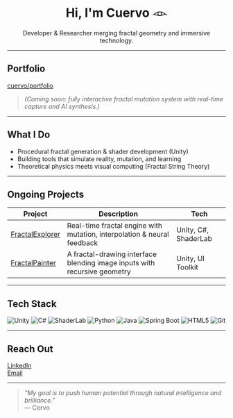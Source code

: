 <h1 align="center">Hi, I'm Cuervo 𓁹</h1>
<p align="center">
  Developer & Researcher merging fractal geometry and immersive technology.
</p>

---

## Portfolio

  [cuervo/portfolio](https://danielcuervo.notion.site/Portfolio-20b6ad1cd22f802fa76dd74a60e823ea)

> *(Coming soon: fully interactive fractal mutation system with real-time capture and AI synthesis.)*

---

##  What I Do

-  Procedural fractal generation & shader development (Unity)
-  Building tools that simulate reality, mutation, and learning
-  Theoretical physics meets visual computing (Fractal String Theory)

---

##  Ongoing Projects

| Project | Description | Tech |
|--------|-------------|------|
| [FractalExplorer](https://github.com/corvo001/FractalExplorer) | Real-time fractal engine with mutation, interpolation & neural feedback | Unity, C#, ShaderLab |
| [FractalPainter](https://github.com/corvo001/FractalPainter) | A fractal-drawing interface blending image inputs with recursive geometry | Unity, UI Toolkit |

---

##  Tech Stack

![Unity](https://img.shields.io/badge/Unity-000?style=flat&logo=unity&logoColor=white)
![C#](https://img.shields.io/badge/C%23-239120?style=flat&logo=csharp&logoColor=white)
![ShaderLab](https://img.shields.io/badge/ShaderLab-orange)
![Python](https://img.shields.io/badge/Python-3776AB?style=flat&logo=python&logoColor=white)
![Java](https://img.shields.io/badge/Java-ED8B00?style=flat&logo=openjdk&logoColor=white)
![Spring Boot](https://img.shields.io/badge/Spring_Boot-6DB33F?style=flat&logo=springboot&logoColor=white)
![HTML5](https://img.shields.io/badge/HTML5-E34F26?style=flat&logo=html5&logoColor=white)
![Git](https://img.shields.io/badge/Git-F05032?style=flat&logo=git&logoColor=white)


---

##  Reach Out

[LinkedIn](https://linkedin.com/in/yourusername)  
[Email](mailto:danielcuervor01@gmail.com)  

---

> *"My goal is to push human potential through natural intelligence and brilliance."*  
> — Corvo
